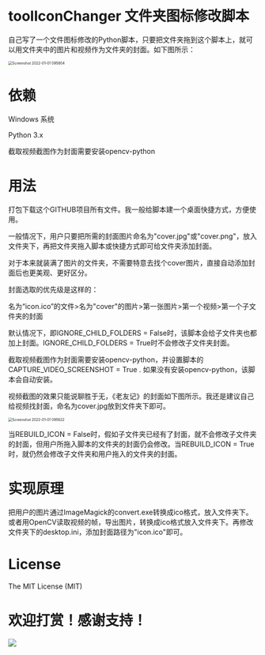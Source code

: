 # toolIconChanger 文件夹图标修改脚本

自己写了一个文件图标修改的Python脚本，只要把文件夹拖到这个脚本上，就可以用文件夹中的图片和视频作为文件夹的封面。如下图所示：

<img src="https://img2020.cnblogs.com/blog/1640902/202201/1640902-20220101144451489-1269406116.jpg" alt="Screenshot 2022-01-01 095804" style="zoom:50%;" />

# 依赖

Windows 系统

Python 3.x

截取视频截图作为封面需要安装opencv-python

# 用法

打包下载这个GITHUB项目所有文件。我一般给脚本建一个桌面快捷方式，方便使用。

一般情况下，用户只要把所需的封面图片命名为"cover.jpg"或"cover.png"，放入文件夹下，再把文件夹拖入脚本或快捷方式即可给文件夹添加封面。

对于本来就装满了图片的文件夹，不需要特意去找个cover图片，直接自动添加封面后也更美观、更好区分。

封面选取的优先级是这样的：

名为“icon.ico”的文件>名为"cover"的图片>第一张图片>第一个视频>第一个子文件夹的封面

默认情况下，即IGNORE_CHILD_FOLDERS = False时，该脚本会给子文件夹也都加上封面。IGNORE_CHILD_FOLDERS = True时不会修改子文件夹封面。

截取视频截图作为封面需要安装opencv-python，并设置脚本的CAPTURE_VIDEO_SCREENSHOT = True . 如果没有安装opencv-python，该脚本会自动安装。

视频截图的效果只能说聊胜于无，《老友记》的封面如下图所示。我还是建议自己给视频找封面，命名为cover.jpg放到文件夹下即可。

<img src="https://img2020.cnblogs.com/blog/1640902/202201/1640902-20220101144609747-1491579716.jpg" alt="Screenshot 2022-01-01 095622" style="zoom:50%;" />

当REBUILD_ICON = False时，假如子文件夹已经有了封面，就不会修改子文件夹的封面，但用户所拖入脚本的文件夹的封面仍会修改。当REBUILD_ICON = True时，就仍然会修改子文件夹和用户拖入的文件夹的封面。

# 实现原理

把用户的图片通过ImageMagick的convert.exe转换成ico格式，放入文件夹下。或者用OpenCV读取视频的帧，导出图片，转换成ico格式放入文件夹下。再修改文件夹下的desktop.ini，添加封面路径为"icon.ico"即可。

# License

The MIT License (MIT)


# 欢迎打赏！感谢支持！

![](https://files-cdn.cnblogs.com/files/mariocanfly/wechat.bmp)
